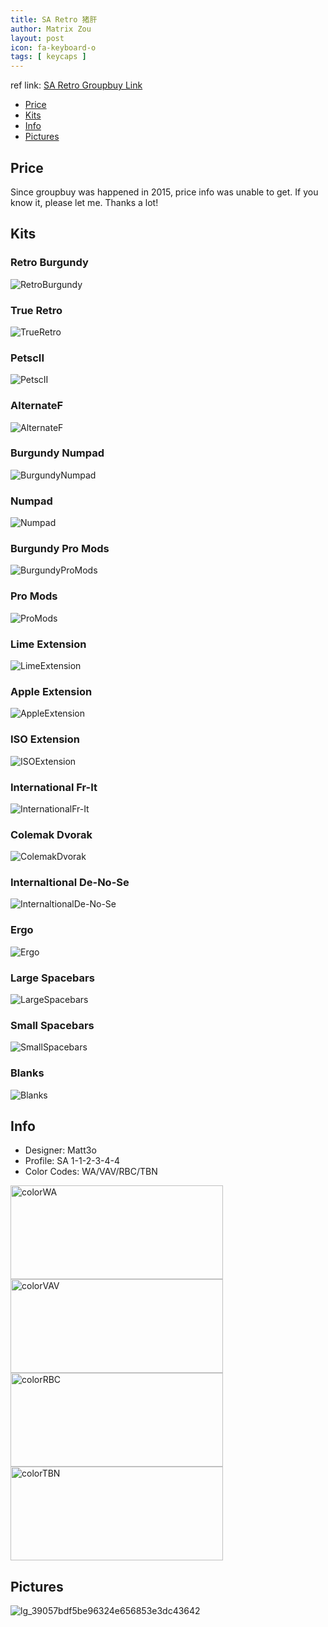 ```yaml
---
title: SA Retro 猪肝
author: Matrix Zou
layout: post
icon: fa-keyboard-o
tags: [ keycaps ]
---
```


ref link: [SA Retro Groupbuy Link](https://ctrlalt.io/buys/sa-retro)

* [Price](#price)
* [Kits](#kits)
* [Info](#info)
* [Pictures](#pictures)

## Price
Since groupbuy was happened in 2015, price info was unable to get. If you know it, please let me. Thanks a lot!

## Kits
### Retro Burgundy
<img src="{{ 'assets/images/retro/kits_pics/retroburgundy.png' | relative_url }}" alt="RetroBurgundy" class="image featured">

### True Retro
<img src="{{ 'assets/images/retro/kits_pics/trueretro.png' | relative_url }}" alt="TrueRetro" class="image featured">

### PetscII
<img src="{{ 'assets/images/retro/kits_pics/petscii.png' | relative_url }}" alt="PetscII" class="image featured">

### AlternateF
<img src="{{ 'assets/images/retro/kits_pics/alternatef.png' | relative_url }}" alt="AlternateF" class="image featured">

### Burgundy Numpad
<img src="{{ 'assets/images/retro/kits_pics/burgundynumpad.png' | relative_url }}" alt="BurgundyNumpad" class="image featured">

### Numpad
<img src="{{ 'assets/images/retro/kits_pics/numpad.png' | relative_url }}" alt="Numpad" class="image featured">

### Burgundy Pro Mods
<img src="{{ 'assets/images/retro/kits_pics/burgundypromods.png' | relative_url }}" alt="BurgundyProMods" class="image featured">

### Pro Mods
<img src="{{ 'assets/images/retro/kits_pics/promods.png' | relative_url }}" alt="ProMods" class="image featured">

### Lime Extension
<img src="{{ 'assets/images/retro/kits_pics/limeextension.png' | relative_url }}" alt="LimeExtension" class="image featured">

### Apple Extension
<img src="{{ 'assets/images/retro/kits_pics/appleextension.png' | relative_url }}" alt="AppleExtension" class="image featured">

### ISO Extension
<img src="{{ 'assets/images/retro/kits_pics/isoextension.png' | relative_url }}" alt="ISOExtension" class="image featured">

### International Fr-It
<img src="{{ 'assets/images/retro/kits_pics/internationalfr-it.png' | relative_url }}" alt="InternationalFr-It" class="image featured">

### Colemak Dvorak
<img src="{{ 'assets/images/retro/kits_pics/colemakdvorak.png' | relative_url }}" alt="ColemakDvorak" class="image featured">

### Internaltional De-No-Se
<img src="{{ 'assets/images/retro/kits_pics/internaltionalde-no-se.png' | relative_url }}" alt="InternaltionalDe-No-Se" class="image featured">

### Ergo
<img src="{{ 'assets/images/retro/kits_pics/ergo.png' | relative_url }}" alt="Ergo" class="image featured">

### Large Spacebars
<img src="{{ 'assets/images/retro/kits_pics/largespacebars.png' | relative_url }}" alt="LargeSpacebars" class="image featured">

### Small Spacebars
<img src="{{ 'assets/images/retro/kits_pics/smallspacebars.png' | relative_url }}" alt="SmallSpacebars" class="image featured">

### Blanks
<img src="{{ 'assets/images/retro/kits_pics/blanks.png' | relative_url }}" alt="Blanks" class="image featured">

## Info
* Designer: Matt3o
* Profile: SA 1-1-2-3-4-4
* Color Codes: WA/VAV/RBC/TBN  
<img src="{{ 'assets/images/SP_ColorCodes/abs/SP_Abs_ColorCodes_WA.png' | relative_url }}" alt="colorWA" height="150" width="340">
<img src="{{ 'assets/images/SP_ColorCodes/abs/SP_Abs_ColorCodes_VAV.png' | relative_url }}" alt="colorVAV" height="150" width="340">
<img src="{{ 'assets/images/SP_ColorCodes/abs/SP_Abs_ColorCodes_RBC.png' | relative_url }}" alt="colorRBC" height="150" width="340">
<img src="{{ 'assets/images/SP_ColorCodes/abs/SP_Abs_ColorCodes_TBN.png' | relative_url }}" alt="colorTBN" height="150" width="340">

## Pictures
<img src="{{ 'assets/images/retro/rendering_pics/lg_39057bdf5be96324e656853e3dc43642.jpg' | relative_url }}" alt="lg_39057bdf5be96324e656853e3dc43642" class="image featured">

